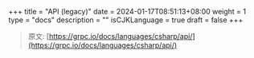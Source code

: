 +++
title = "API (legacy)"
date = 2024-01-17T08:51:13+08:00
weight = 1
type = "docs"
description = ""
isCJKLanguage = true
draft = false
+++

> 原文: [https://grpc.io/docs/languages/csharp/api/](https://grpc.io/docs/languages/csharp/api/)
